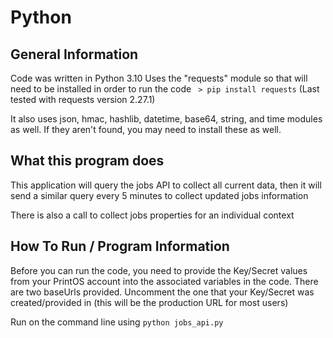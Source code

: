 # Python

## General Information

Code was written in Python 3.10
Uses the "requests" module so that will need to be installed in order to run the code ``` > pip install requests```  (Last tested with requests version 2.27.1)

It also uses json, hmac, hashlib, datetime, base64, string, and time modules as well. If they aren't found, you may need to install these as well.

## What this program does

This application will query the jobs API to collect all current data, then it will send a similar query every 5 minutes to collect updated jobs information

There is also a call to collect jobs properties for an individual context

## How To Run / Program Information

Before you can run the code, you need to provide the Key/Secret values from your PrintOS account into the associated variables in the code. There are two baseUrls provided. Uncomment the one that your Key/Secret was created/provided in (this will be the production URL for most users)

Run on the command line using ```python jobs_api.py```